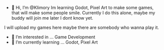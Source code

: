 - 👋 Hi, I’m @Klimory 
Im learning Godot, Pixel Art to make some games, that will make some people smile. Currently I do this alone, maybe my buddy will join me later I dont know yet.

I will upload my games here maybe there are somebody who wanna play it.


- 👀 I’m interested in ... Game Development
- 🌱 I’m currently learning ... Godot, Pixel Art

<!---
Klimory/Klimory is a ✨ special ✨ repository because its `README.md` (this file) appears on your GitHub profile.
You can click the Preview link to take a look at your changes.
--->
